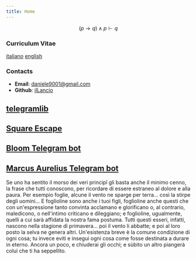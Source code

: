 ```yaml
---
title: Home
---
```

$$
(p \rightarrow q) \land p \vdash q
$$

### Curriculum Vitae

[italiano](cv_ita.pdf) [english](cv_eng.pdf)

### Contacts

- **Email**: <daniele9001@gmail.com>
- **Github**: [ilLancio](https://github.com/ilLancio)

## [telegramlib](https://pypi.org/project/telegramlib/)

## [Square Escape](https://logos-psychagogia.itch.io/square-escape)

## [Bloom Telegram bot](https://t.me/BLOOM_chatbot)

## [Marcus Aurelius Telegram bot](https://t.me/M_Aurelius_bot)

Se uno ha sentito il morso dei veri principî gli basta anche il minimo cenno, la frase che tutti conoscono, per ricordare di essere estraneo al dolore e alla paura. Per esempio foglie, alcune il vento ne sparge per terra... così la stirpe degli uomini... E foglioline sono anche i tuoi figli, foglioline anche questi che con un'espressione tanto convinta acclamano e glorificano o, al contrario, maledicono, o nell'intimo criticano e dileggiano; e foglioline, ugualmente, quelli a cui sarà affidata la nostra fama postuma. Tutti questi esseri, infatti, nascono nella stagione di primavera... poi il vento li abbatte; e poi al loro posto la selva ne genera altri. Un'esistenza breve è la comune condizione di ogni cosa; tu invece eviti e insegui ogni cosa come fosse destinata a durare in eterno. Ancora un poco, e chiuderai gli occhi; e sùbito un altro piangerà colui che ti ha seppellito.

